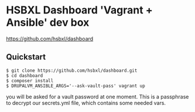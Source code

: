 # HSBXL Dashboard 'Vagrant + Ansible' dev box

https://github.com/hsbxl/dashboard

## Quickstart
```
$ git clone https://github.com/hsbxl/dashboard.git
$ cd dashboard
$ composer install
$ DRUPALVM_ANSIBLE_ARGS='--ask-vault-pass' vagrant up
```

you will be asked for a vault password at one moment. 
This is a passphrase to decrypt our secrets.yml file, which contains some needed vars.